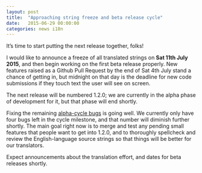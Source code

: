```yaml
---
layout: post
title:  "Approaching string freeze and beta release cycle"
date:   2015-06-29 00:00:00
categories: news i18n
---
```


It’s time to start putting the next release together, folks!

I would like to announce a freeze of all translated strings on **Sat
11th July 2015**, and then begin working on the first beta release
properly.  New features raised as a Github Pull Request by the end of
Sat 4th July stand a chance of getting in, but midnight on that day is
the deadline for new code submissions if they touch text the user will
see on screen.

The next release will be numbered 1.2.0; we are currently in the alpha
phase of development for it, but that phase will end shortly.

Fixing the remaining [alpha-cycle
bugs](https://github.com/mypaint/mypaint/milestones/MyPaint%201.2.0-alpha)
is going well. We currently only have four bugs left in the cycle
milestone, and that number will diminish further shortly. The main goal
right now is to merge and test any pending small features that people
want to get into 1.2.0, and to thoroughly spellcheck and review the
English-language source strings so that things will be better for our
translators.

Expect announcements about the translation effort, and dates for beta
releases shortly.
